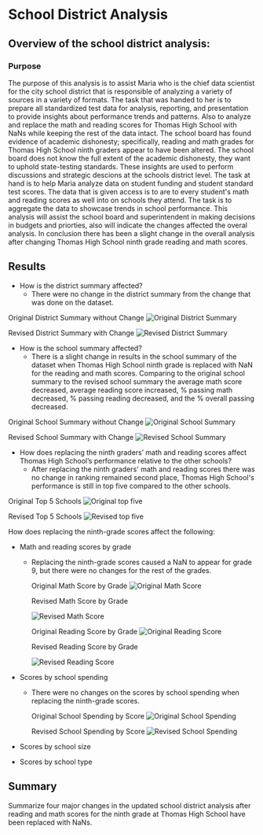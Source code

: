 # School District Analysis
## Overview of the school district analysis: 
### Purpose
The purpose of this analysis is to assist Maria who is the chief data scientist for the city school district that is responsible of analyzing a variety of sources in a variety of formats. The task that was handed to her is to prepare all standardized test data for analysis, reporting, and presentation to provide insights about performance trends and patterns. Also to analyze and replace the math and reading scores for Thomas High School with NaNs while keeping the rest of the data intact. The school board has found evidence of academic dishonesty; specifically, reading and math grades for Thomas High School ninth graders appear to have been altered. The school board does not know the full extent of the academic dishonesty, they want to uphold state-testing standards. These insights are used to perform discussions and strategic descions at the schools district level. The task at hand is to help Maria analyze data on student funding and student standard test scores. The data that is given access is to are to every student's math and reading scores as well into on schools they attend. The task is to aggregate the data to showcase trends in school performance. This analysis will assist the school board and superintendent in making decisions in budgets and priorties, also will indicate the changes affected the overal analysis. In conclusion there has been a slight change in the overall analysis after changing Thomas High School ninth grade reading and math scores. 


## Results

- How is the district summary affected?
  - There were no change in the district summary from the change that was done on the dataset.
  
Original District Summary without Change
![Original District Summary](Images/district_summary_df_original.png)

Revised District Summary with Change
![Revised District Summary](Images/district_summary_df_replaced.png)


- How is the school summary affected?
  - There is a slight change in results in the school summary of the dataset when Thomas High School ninth grade is replaced with NaN for the reading and math       scores. Comparing to the original school summary to the revised school summary the average math score decreased, average reading score increased, % passing       math decreased, % passing reading decreased, and the % overall passing decreased.
  
Original School Summary without Change
![Original School Summary](Images/school_summary_df_original.png)
 
Revised School Summary with Change
![Revised School Summary](Images/school_summary_df_replaced.png)
 
 
- How does replacing the ninth graders’ math and reading scores affect Thomas High School’s performance relative to the other schools?
  - After replacing the ninth graders' math and reading scores there was no change in ranking remained second place, Thomas High School's performance is still in top five compared to     the other schools.
  
Original Top 5 Schools
![Original top five](Images/top5_original.png)

Revised Top 5 Schools
![Revised top five](Images/top5_revised.png)

  
How does replacing the ninth-grade scores affect the following:
 - Math and reading scores by grade
   - Replacing the ninth-grade scores caused a NaN to appear for grade 9, but there were no changes for the rest of the grades.
      
     Original Math Score by Grade
     ![Original Math Score](Images/math_scores_bygrade_original.png)
      
     Revised Math Score by Grade
     
     ![Revised Math Score](Images/math_scores_bygrade_revised.png)
     
     Original Reading Score by Grade
     ![Original Reading Score](Images/reading_score_bygrade_original.png)
     
     Revised Reading Score by Grade
     
     ![Revised Reading Score](Images/reading_score_bygrade_revised.png)
      
     
 - Scores by school spending
   - There were no changes on the scores by school spending when replacing the ninth-grade scores.
   
     Original School Spending by Score
     ![Original School Spending](Images/school_spending_original.png)
     
     Revised School Spending by Score
     ![Revised School Spending](Images/school_spending_revised.png)
     
     
 - Scores by school size
 - Scores by school type


## Summary
Summarize four major changes in the updated school district analysis after reading and math scores for the ninth grade at Thomas High School have been replaced with NaNs.
